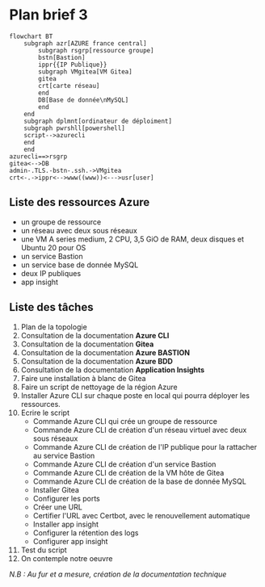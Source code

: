# Plan brief 3
```mermaid
flowchart BT
    subgraph azr[AZURE france central]
        subgraph rsgrp[ressource groupe]
        bstn[Bastion]
        ippr{{IP Publique}}
        subgraph VMgitea[VM Gitea]
        gitea
        crt[carte réseau]
        end
        DB[Base de donnée\nMySQL]
        end
    end
    subgraph dplmnt[ordinateur de déploiment]
    subgraph pwrshll[powershell]
    script-->azurecli
    end
    end
azurecli==>rsgrp
gitea<-->DB
admin-.TLS.-bstn-.ssh.->VMgitea
crt<-.->ippr<-->www((www))<--->usr[user]
```

## Liste des ressources Azure

- un groupe de ressource
- un réseau avec deux sous réseaux
- une VM A series medium, 2 CPU, 3,5 GiO de RAM, deux disques et Ubuntu 20 pour OS 
- un service Bastion
- un service base de donnée MySQL
- deux IP publiques
- app insight

## Liste des tâches

1. Plan de la topologie
2. Consultation de la documentation **Azure CLI**
3. Consultation de la documentation **Gitea**
4. Consultation de la documentation **Azure BASTION**
5. Consultation de la documentation **Azure BDD**
6. Consultation de la documentation **Application Insights**
7. Faire une installation à blanc de Gitea
8. Faire un script de nettoyage de la région Azure 
9. Installer Azure CLI sur chaque poste en local qui pourra déployer les ressources.
10. Ecrire le script 
    * Commande Azure CLI qui crée un groupe de ressource
    * Commande Azure CLI de création d'un réseau virtuel avec deux sous réseaux
    * Commande Azure CLI de création de l'IP publique pour la rattacher au service Bastion
    * Commande Azure CLI de création d'un service Bastion
    * Commande Azure CLI de création de la VM hôte de Gitea
    * Commande Azure CLI de création de la base de donnée MySQL
    * Installer Gitea
    * Configurer les ports
    * Créer une URL
    * Certifier l'URL avec Certbot, avec le renouvellement automatique
    * Installer app insight
    * Configurer la rétention des logs
    * Configurer app insight
12. Test du script
13. On contemple notre oeuvre

*N.B : Au fur et a mesure, création de la documentation technique*
